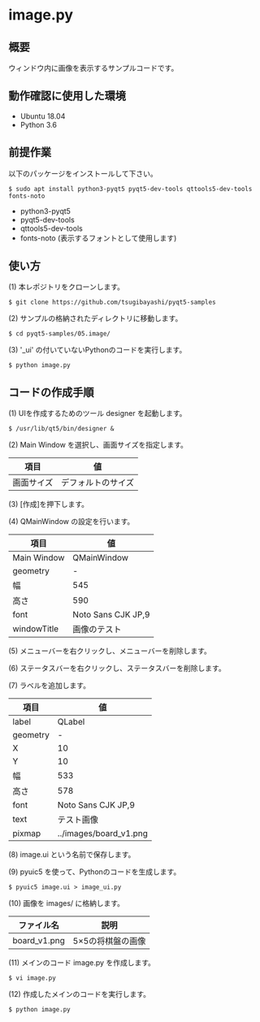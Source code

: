 # image.py

## 概要

ウィンドウ内に画像を表示するサンプルコードです。

## 動作確認に使用した環境

- Ubuntu 18.04
- Python 3.6

## 前提作業

以下のパッケージをインストールして下さい。

    $ sudo apt install python3-pyqt5 pyqt5-dev-tools qttools5-dev-tools fonts-noto

* python3-pyqt5
* pyqt5-dev-tools
* qttools5-dev-tools
* fonts-noto (表示するフォントとして使用します)

## 使い方

(1) 本レポジトリをクローンします。

    $ git clone https://github.com/tsugibayashi/pyqt5-samples

(2) サンプルの格納されたディレクトリに移動します。

    $ cd pyqt5-samples/05.image/

(3) '\_ui' の付いていないPythonのコードを実行します。

    $ python image.py

## コードの作成手順

(1) UIを作成するためのツール designer を起動します。

    $ /usr/lib/qt5/bin/designer &

(2) Main Window を選択し、画面サイズを指定します。

| 項目 | 値 |
----|----
| 画面サイズ | デフォルトのサイズ |

(3) [作成]を押下します。

(4) QMainWindow の設定を行います。

| 項目 | 値 |
----|----
| Main Window | QMainWindow |
| geometry | - |
| 幅 | 545 |
| 高さ | 590 |
| font | Noto Sans CJK JP,9 |
| windowTitle | 画像のテスト |

(5) メニューバーを右クリックし、メニューバーを削除します。

(6) ステータスバーを右クリックし、ステータスバーを削除します。

(7) ラベルを追加します。

| 項目 | 値 |
----|----
| label | QLabel |
| geometry | - |
| X | 10 |
| Y | 10 |
| 幅 | 533 |
| 高さ | 578 |
| font | Noto Sans CJK JP,9 |
| text | テスト画像 |
| pixmap | ../images/board\_v1.png |

(8) image.ui という名前で保存します。

(9) pyuic5 を使って、Pythonのコードを生成します。

    $ pyuic5 image.ui > image_ui.py

(10) 画像を images/ に格納します。

| ファイル名 | 説明 |
----|----
| board\_v1.png | 5×5の将棋盤の画像 |

(11) メインのコード image.py を作成します。

    $ vi image.py

(12) 作成したメインのコードを実行します。

    $ python image.py

